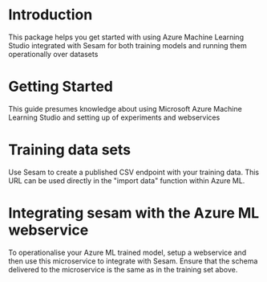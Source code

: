 # Introduction 
This package helps you get started with using Azure Machine Learning Studio integrated with Sesam for both training models and running them operationally over datasets

# Getting Started
This guide presumes knowledge about using Microsoft Azure Machine Learning Studio and setting up of experiments and webservices

# Training data sets
Use Sesam to create a published CSV endpoint with your training data. This URL can be used directly in the "import data" function within Azure ML.

# Integrating sesam with the Azure ML webservice
To operationalise your Azure ML trained model, setup a webservice and then use this microservice to integrate with Sesam. Ensure that the schema delivered to the microservice is the same as in the training set above.


